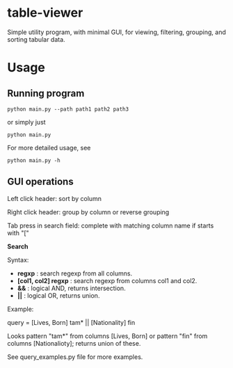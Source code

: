 # table-viewer

Simple utility program, with minimal GUI, for viewing, filtering, grouping, and sorting tabular data.

# Usage

## Running program

```
python main.py --path path1 path2 path3 
``` 

or simply just

```
python main.py 
``` 

For more detailed usage, see

```
python main.py -h
```

## GUI operations

Left click header: sort by column

Right click header: group by column or reverse grouping

Tab press in search field: complete with matching column name if starts with "["

**Search**

Syntax:

- **regxp** : search regexp from all columns.
- **[col1, col2] regxp** : search regexp from columns col1 and col2.
- **&&** : logical AND, returns intersection.
- **||** : logical OR, returns union.

Example:

query = [Lives, Born] tam* || [Nationality] fin

Looks pattern "tam*" from columns [Lives, Born] or pattern "fin" from columns [Nationalioty]; returns union of these. 

See query_examples.py file for more examples.


